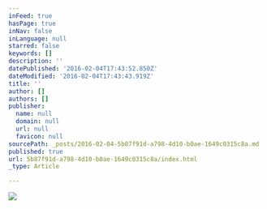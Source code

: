```yaml
---
inFeed: true
hasPage: true
inNav: false
inLanguage: null
starred: false
keywords: []
description: ''
datePublished: '2016-02-04T17:43:52.850Z'
dateModified: '2016-02-04T17:43:43.919Z'
title: ''
author: []
authors: []
publisher:
  name: null
  domain: null
  url: null
  favicon: null
sourcePath: _posts/2016-02-04-5b87f91d-a798-4d10-b0ae-1649c0315c8a.md
published: true
url: 5b87f91d-a798-4d10-b0ae-1649c0315c8a/index.html
_type: Article

---
```

![](https://the-grid-user-content.s3-us-west-2.amazonaws.com/39682d5b-097b-4227-8c03-242565169754.jpg)